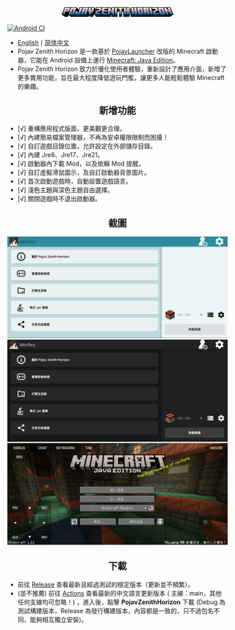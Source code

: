 <div align="center">
    <img width="256" src="app_pojav_zh/src/main/res/drawable/app_name_title.png"></img>
</div>

[![Android CI](https://github.com/HopiHopy/PojavZenithHorizon/actions/workflows/android.yml/badge.svg)](https://github.com/HopiHopy/PojavZenithHorizon/actions/workflows/android.yml)

- <a href="/README-EN_US.md">English</a>丨<a href="/README.md">简体中文</a>
- Pojav Zenith Horizon 是一款基於 [PojavLauncher](https://github.com/PojavLauncherTeam/PojavLauncher) 改版的 Minecraft 啟動器，它能在 Android 設備上運行 [Minecraft: Java Edition](https://www.minecraft.net/)。
- Pojav Zenith Horizon 致力於優化使用者體驗，重新設計了應用介面，新增了更多實用功能，旨在最大程度降低遊玩門檻，讓更多人能輕鬆體驗 Minecraft 的樂趣。

<h2 align="center">新增功能</h2>

- [√] 重構應用程式版面，更美觀更合理。
- [√] 內建簡易檔案管理器，不再為安卓權限限制而困擾！
- [√] 自訂遊戲目錄位置，允許設定在外部儲存目錄。
- [√] 內建 Jre8、Jre17、Jre21。
- [√] 啟動器內下載 Mod，以及依賴 Mod 提醒。
- [√] 自訂虛擬滑鼠圖示，及自訂啟動器背景圖片。
- [√] 首次啟動遊戲時，自動設置遊戲語言。
- [√] 淺色主題與深色主題自由選擇。
- [√] 關閉遊戲時不退出啟動器。

<h2 align="center">截圖</h2>

![Screenshot1](/.github/images/Screenshot_Light_ZH_TW.jpg)
![Screenshot2](/.github/images/Screenshot_Dark_ZH_TW.jpg)
![Screenshot3](/.github/images/Screenshot_Game_ZH_TW.jpg)

<h2 align="center">下載</h2>

- 前往 [Release](https://github.com/HopiHopy/PojavZenithHorizon/releases) 查看最新且經過測試的穩定版本（更新並不頻繁）。
- (並不推薦) 前往 [Actions](https://github.com/HopiHopy/PojavZenithHorizon/actions) 查看最新的中文語言更新版本 ( 主線：main，其他任何支線均可忽略！)
  ，進入後，點擊 **PojavZenithHorizon** 下載 (Debug 為測試構建版本，Release 為發行構建版本，內容都是一致的，只不過包名不同，能夠相互獨立安裝)。
